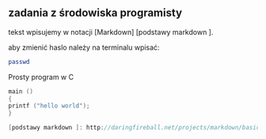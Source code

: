 ## zadania z środowiska programisty

tekst wpisujemy w notacji  [Markdown] [podstawy markdown ].

aby zmienić haslo należy na terminalu wpisać:

```sh
passwd
```
Prosty program w C
```c
main ()
{
printf ("hello world");
}

[podstawy markdown ]: http://daringfireball.net/projects/markdown/basics 
